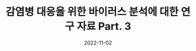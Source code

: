 ---
output: true
search: false
title:  "감염병 대응을 위한 바이러스 분석에 대한 연구 자료 Part. 3"
date:   2022-11-02
categories: results
sourceUrl: https://www.google.com
---